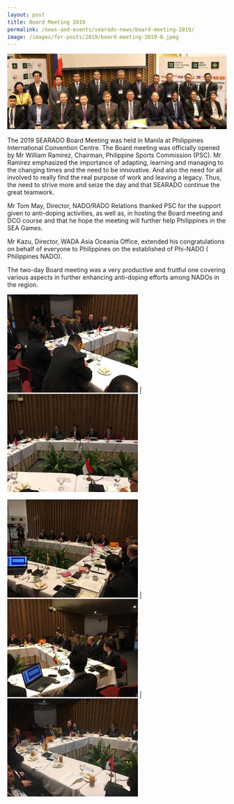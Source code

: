 ```yaml
---
layout: post
title: Board Meeting 2019
permalink: /news-and-events/searado-news/board-meeting-2019/
image: /images/for-posts/2019/board-meeting-2019-0.jpeg
---
```

![Board Meeting 2019](/images/for-posts/2019/board-meeting-2019-0.jpeg)

The 2019 SEARADO Board Meeting was held in Manila at Philippines International Convention Centre. The Board meeting was officially opened by Mr William Ramirez, Chairman, Philippine Sports Commission (PSC). Mr Ramirez emphasized the importance of adapting, learning and managing to the changing times and the need to be innovative. And also the need for all involved to really find the real purpose of work and leaving a legacy. Thus, the need to strive more and seize the day and that SEARADO continue the great teamwork.

Mr Tom May, Director, NADO/RADO Relations  thanked PSC for the support given to anti-doping activities, as well as, in hosting the Board meeting and DCO course and that he hope the meeting will further help Philippines in the SEA Games.

Mr Kazu, Director, WADA Asia Oceania Office, extended his congratulations on behalf of everyone to Philippines on the established of Phi-NADO ( Philippines NADO).

The two-day Board meeting was a very productive and fruitful one covering various aspects in  further enhancing anti-doping efforts among NADOs in the region.

![Board Meeting 2019](/images/for-posts/2019/board-meeting-2019-1.jpeg) | ![Board Meeting 2019](/images/for-posts/2019/board-meeting-2019-2.jpeg)

![Board Meeting 2019](/images/for-posts/2019/board-meeting-2019-3.jpeg) | ![Board Meeting 2019](/images/for-posts/2019/board-meeting-2019-4.jpeg) | ![Board Meeting 2019](/images/for-posts/2019/board-meeting-2019-5.jpeg)
